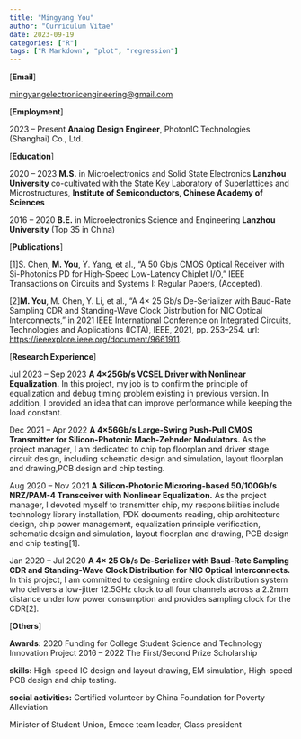 ```yaml
---
title: "Mingyang You"
author: "Curriculum Vitae"
date: 2023-09-19
categories: ["R"]
tags: ["R Markdown", "plot", "regression"]
---
```



[**Email**] 

mingyangelectronicengineering@gmail.com

[**Employment**]

2023 – Present **Analog Design Engineer**, PhotonIC Technologies (Shanghai) Co., Ltd.

[**Education**]

2020 – 2023 **M.S.** in Microelectronics and Solid State Electronics
**Lanzhou University** co-cultivated with the State Key Laboratory of Superlattices and Microstructures, **Institute of Semiconductors, Chinese Academy of Sciences**

2016 – 2020 **B.E.** in Microelectronics Science and Engineering
**Lanzhou University** (Top 35 in China)

[**Publications**]

[1]S. Chen, **M. You**, Y. Yang, et al., “A 50 Gb/s CMOS Optical Receiver with Si-Photonics PD for High-Speed Low-Latency Chiplet I/O,” IEEE Transactions on Circuits and Systems I: Regular Papers, (Accepted).

[2]**M. You**, M. Chen, Y. Li, et al., “A 4× 25 Gb/s De-Serializer with Baud-Rate Sampling CDR and Standing-Wave Clock
Distribution for NIC Optical Interconnects,” in 2021 IEEE International Conference on Integrated Circuits, Technologies
and Applications (ICTA), IEEE, 2021, pp. 253–254. url: https://ieeexplore.ieee.org/document/9661911.

[**Research Experience**]

Jul 2023 – Sep 2023 **A 4×25Gb/s VCSEL Driver with Nonlinear Equalization.** In this project, my job is to confirm the principle of equalization and debug timing problem existing in previous version. In addition, I provided an idea that can improve performance while keeping the load constant.

Dec 2021 – Apr 2022 **A 4×56Gb/s Large-Swing Push-Pull CMOS Transmitter for Silicon-Photonic Mach-Zehnder Modulators.** As the project manager, I am dedicated to chip top floorplan and driver stage circuit design, including schematic design and simulation, layout floorplan and drawing,PCB design and chip testing.

Aug 2020 – Nov 2021 **A Silicon-Photonic Microring-based 50/100Gb/s NRZ/PAM-4 Transceiver with Nonlinear Equalization.** As the project manager, I devoted myself to transmitter chip, my responsibilities include technology library installation, PDK documents reading, chip architecture design, chip power management, equalization principle verification, schematic design and simulation, layout floorplan and drawing, PCB design and chip testing[1].

Jan 2020 – Jul 2020 **A 4× 25 Gb/s De-Serializer with Baud-Rate Sampling CDR and Standing-Wave Clock Distribution for NIC Optical Interconnects.** In this project, I am committed to designing entire clock distribution system who delivers a low-jitter 12.5GHz clock to all four channels across a 2.2mm distance under low power consumption and provides sampling clock for the CDR[2].

[**Others**]

**Awards:** 2020 Funding for College Student Science and Technology Innovation Project 
2016 – 2022 The First/Second Prize Scholarship

**skills:** High-speed IC design and layout drawing, EM simulation, High-speed PCB design and chip testing.

**social activities:** Certified volunteer by China Foundation for Poverty Alleviation

Minister of Student Union, Emcee team leader, Class president